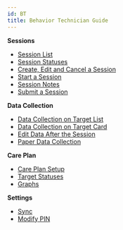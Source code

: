 ```yaml
---
id: BT
title: Behavior Technician Guide
---
```


**Sessions**
- [Session List](Session/SessionList.md)
- [Session Statuses](Session/SessionStatuses.md)
- [Create, Edit and Cancel a Session](Session/CreateEditCancelSession.md)
- [Start a Session](Session/StartSession.md)
- [Session Notes](Session/SessionNotes.md)
- [Submit a Session](Session/SubmitSession.md)

**Data Collection**
- [Data Collection on Target List](DataCollection/DataCollectionOnTargetList.md)
- [Data Collection on Target Card](DataCollection/DataCollectionTargetCard.md)
- [Edit Data After the Session](DataCollection/EditDataAfterSession.md)
- [Paper Data Collection](DataCollection/PaperDataCollection.md)

**Care Plan**
- [Care Plan Setup](CarePlan/CarePlanSetup.md)
- [Target Statuses](CarePlan/TargetStatuses.md)
- [Graphs](CarePlan/Graphs.md)

**Settings**
- [Sync](Settings/Sync.md)
- [Modify PIN](Settings/ModifyPIN.md)
